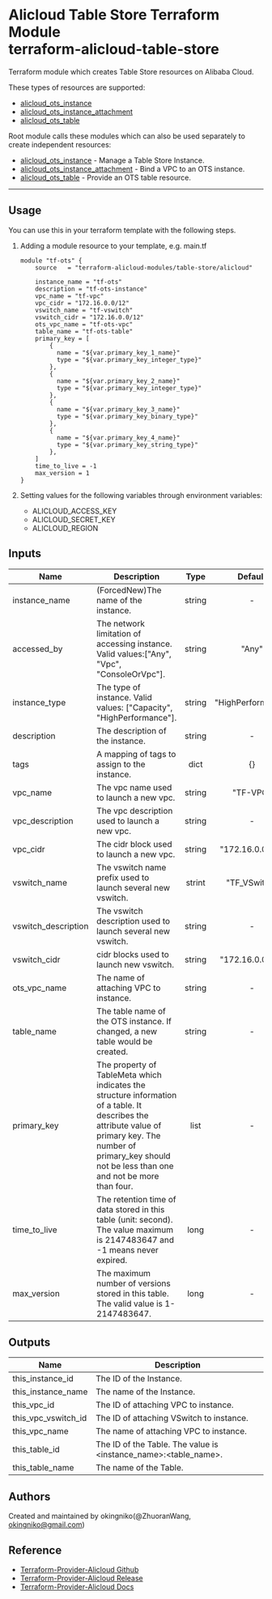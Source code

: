 Alicloud Table Store Terraform Module  
terraform-alicloud-table-store
=============================================

Terraform module which creates Table Store resources on Alibaba Cloud.

These types of resources are supported:

* [alicloud_ots_instance](https://www.terraform.io/docs/providers/alicloud/r/ots_instance.html)
* [alicloud_ots_instance_attachment](https://www.terraform.io/docs/providers/alicloud/r/ots_instance_attachment.html)
* [alicloud_ots_table](https://www.terraform.io/docs/providers/alicloud/r/ots_table.html)

Root module calls these modules which can also be used separately to create independent resources:

* [alicloud_ots_instance](https://github.com/terraform-alicloud-modules/terraform-alicloud-table-store/tree/master/modules/ots_instance) - Manage a Table Store Instance. 
* [alicloud_ots_instance_attachment](https://github.com/terraform-alicloud-modules/terraform-alicloud-table-store/tree/master/modules/ots_instance_attachment) - Bind a VPC to an OTS instance.
* [alicloud_ots_table](https://github.com/terraform-alicloud-modules/terraform-alicloud-table-store/tree/master/modules/ots_table) - Provide an OTS table resource.

----------------------

Usage
-----
You can use this in your terraform template with the following steps.

1. Adding a module resource to your template, e.g. main.tf


    ```
    module "tf-ots" {
        source   = "terraform-alicloud-modules/table-store/alicloud"
    
        instance_name = "tf-ots"
        description = "tf-ots-instance"
        vpc_name = "tf-vpc"
        vpc_cidr = "172.16.0.0/12"
        vswitch_name = "tf-vswitch"
        vswitch_cidr = "172.16.0.0/12"
        ots_vpc_name = "tf-ots-vpc"
        table_name = "tf-ots-table"
        primary_key = [
            {
              name = "${var.primary_key_1_name}"
              type = "${var.primary_key_integer_type}"
            },
            {
              name = "${var.primary_key_2_name}"
              type = "${var.primary_key_integer_type}"
            },
            {
              name = "${var.primary_key_3_name}"
              type = "${var.primary_key_binary_type}"
            },
            {
              name = "${var.primary_key_4_name}"
              type = "${var.primary_key_string_type}"
            },
        ]
        time_to_live = -1
        max_version = 1
    }
    ```

2. Setting values for the following variables through environment variables:

    - ALICLOUD_ACCESS_KEY
    - ALICLOUD_SECRET_KEY
    - ALICLOUD_REGION

## Inputs

| Name | Description | Type | Default | Required |
|------|-------------|:----:|:-----:|:-----:|
| instance_name | (ForcedNew)The name of the instance. | string | - | yes |
| accessed_by | The network limitation of accessing instance. Valid values:["Any", "Vpc", "ConsoleOrVpc"]. | string | "Any" | no | 
| instance_type |  The type of instance. Valid values: ["Capacity", "HighPerformance"]. | string | "HighPerformance" | no |
| description | The description of the instance. | string | - | yes |
| tags |  A mapping of tags to assign to the instance. | dict | {} | no |
| vpc_name | The vpc name used to launch a new vpc. | string | "TF-VPC" | yes |
| vpc_description | The vpc description used to launch a new vpc. | string | -  | no |
| vpc_cidr |  The cidr block used to launch a new vpc. | string | "172.16.0.0/16" | yes |
| vswitch_name | The vswitch name prefix used to launch several new vswitch. | strint | "TF_VSwitch" | yes |
| vswitch_description | The vswitch description used to launch several new vswitch. | string | - | no |
| vswitch_cidr | cidr blocks used to launch new vswitch. | string | "172.16.0.0/16" | yes |
| ots_vpc_name | The name of attaching VPC to instance. | string | - | yes |
| table_name |  The table name of the OTS instance. If changed, a new table would be created. | string | - | yes |
| primary_key | The property of TableMeta which indicates the structure information of a table. It describes the attribute value of primary key. The number of primary_key should not be less than one and not be more than four. | list | - | yes |
| time_to_live |  The retention time of data stored in this table (unit: second). The value maximum is 2147483647 and -1 means never expired. | long | - | yes |
| max_version | The maximum number of versions stored in this table. The valid value is 1-2147483647. | long | -  | yes | 


## Outputs

| Name | Description |
|------|-------------|
| this_instance_id | The ID of the Instance. |
| this_instance_name | The name of the Instance. |
| this_vpc_id | The ID of attaching VPC to instance. |
| this_vpc_vswitch_id | The ID of attaching VSwitch to instance. |
| this_vpc_name | The name of attaching VPC to instance. |
| this_table_id | The ID of the Table. The value is <instance_name>:<table_name>. |
| this_table_name | The name of the Table. |


Authors
-------
Created and maintained by okingniko(@ZhuoranWang, okingniko@gmail.com)

Reference
---------
* [Terraform-Provider-Alicloud Github](https://github.com/terraform-providers/terraform-provider-alicloud)
* [Terraform-Provider-Alicloud Release](https://releases.hashicorp.com/terraform-provider-alicloud/)
* [Terraform-Provider-Alicloud Docs](https://www.terraform.io/docs/providers/alicloud/index.html)
